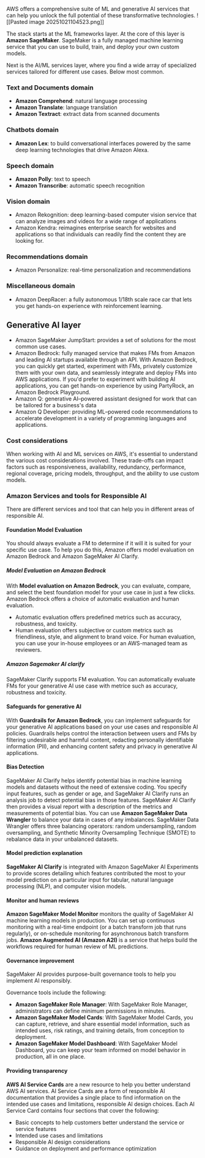 AWS offers a comprehensive suite of ML and generative AI services that can help you unlock the full potential of these transformative technologies.
![[Pasted image 20251021104523.png]]

The stack starts at the ML frameworks layer. At the core of this layer is **Amazon SageMaker**. SageMaker is a fully managed machine learning service that you can use to build, train, and deploy your own custom models.

Next is the AI/ML services layer, where you find a wide array of specialized services tailored for different use cases.
Below most common. 

### Text and Documents domain
- **Amazon Comprehend**: natural language processing
- **Amazon Translate**: language translation
- **Amazon Textract**: extract data from scanned documents
### Chatbots domain
- **Amazon Lex**: to build conversational interfaces powered by the same deep learning technologies that drive Amazon Alexa.
### Speech domain
- **Amazon Polly**: text to speech
- **Amazon Transcribe**: automatic speech recognition
### Vision domain
- Amazon Rekognition: deep learning-based computer vision service that can analyze images and videos for a wide range of applications
- Amazon Kendra: reimagines enterprise search for websites and applications so that individuals can readily find the content they are looking for.
### Recommendations domain
- Amazon Personalize: real-time personalization and recommendations

### Miscellaneous domain
- Amazon DeepRacer: a fully autonomous 1/18th scale race car that lets you get hands-on experience with reinforcement learning.

## Generative AI layer
- Amazon SageMaker JumpStart: provides a set of solutions for the most common use cases.
- Amazon Bedrock: fully managed service that makes FMs from Amazon and leading AI startups available through an API. With Amazon Bedrock, you can quickly get started, experiment with FMs, privately customize them with your own data, and seamlessly integrate and deploy FMs into AWS applications.
If you'd prefer to experiment with building AI applications, you can get hands-on experience by using PartyRock, an Amazon Bedrock Playground.
- Amazon Q: generative AI–powered assistant designed for work that can be tailored for a business's data
- Amazon Q Developer: providing ML–powered code recommendations to accelerate development in a variety of programming languages and applications.

### Cost considerations

When working with AI and ML services on AWS, it's essential to understand the various cost considerations involved. These trade-offs can impact factors such as responsiveness, availability, redundancy, performance, regional coverage, pricing models, throughput, and the ability to use custom models.

### Amazon Services and tools for Responsible AI
There are different services and tool that can help you in different areas of responsible AI. 

#### Foundation Model Evaluation
You should always evaluate a FM to determine if it will it is suited for your specific use case. To help you do this, Amazon offers model evaluation on Amazon Bedrock and Amazon SageMaker AI Clarify.

##### Model Evaluation on Amazon Bedrock
With **Model evaluation on Amazon Bedrock**, you can evaluate, compare, and select the best foundation model for your use case in just a few clicks. Amazon Bedrock offers a choice of automatic evaluation and human evaluation. 

- Automatic evaluation offers predefined metrics such as accuracy, robustness, and toxicity. 
- Human evaluation offers subjective or custom metrics such as friendliness, style, and alignment to brand voice. For human evaluation, you can use your in-house employees or an AWS-managed team as reviewers.
##### Amazon Sagemaker AI clarify
SageMaker Clarify supports FM evaluation. You can automatically evaluate FMs for your generative AI use case with metrice such as accuracy, robustness and toxicity.

#### Safeguards for generative AI
With **Guardrails for Amazon Bedrock**, you can implement safeguards for your generative AI applications based on your use cases and responsible AI policies. Guardrails helps control the interaction between users and FMs by filtering undesirable and harmful content, redacting personally identifiable information (PII), and enhancing content safety and privacy in generative AI applications. 

#### Bias Detection
SageMaker AI Clarify helps identify potential bias in machine learning models and datasets without the need of extensive coding. You specify input features, such as gender or age, and SageMaker AI Clarify runs an analysis job to detect potential bias in those features. SageMaker AI Clarify then provides a visual report with a description of the metrics and measurements of potential bias.
You can use **Amazon SageMaker Data Wrangler** to balance your data in cases of any imbalances. SageMaker Data Wrangler offers three balancing operators: random undersampling, random oversampling, and Synthetic Minority Oversampling Technique (SMOTE) to rebalance data in your unbalanced datasets.

#### Model prediction explanation
**SageMaker AI Clarify** is integrated with Amazon SageMaker AI Experiments to provide scores detailing which features contributed the most to your model prediction on a particular input for tabular, natural language processing (NLP), and computer vision models.

#### Monitor and human reviews
**Amazon SageMaker Model Monitor** monitors the quality of SageMaker AI machine learning models in production. You can set up continuous monitoring with a real-time endpoint (or a batch transform job that runs regularly), or on-schedule monitoring for asynchronous batch transform jobs.
**Amazon Augmented AI (Amazon A2I)** is a service that helps build the workflows required for human review of ML predictions.

#### Governance improvement
SageMaker AI provides purpose-built governance tools to help you implement AI responsibly.

Governance tools include the following:

- **Amazon SageMaker Role Manager**: With SageMaker Role Manager, administrators can define minimum permissions in minutes. 
- **Amazon SageMaker Model Cards**: With SageMaker Model Cards, you can capture, retrieve, and share essential model information, such as intended uses, risk ratings, and training details, from conception to deployment. 
- **Amazon SageMaker Model Dashboard**: With SageMaker Model Dashboard, you can keep your team informed on model behavior in production, all in one place.

#### Providing transparency
**AWS AI Service Cards** are a new resource to help you better understand AWS AI services. AI Service Cards are a form of responsible AI documentation that provides a single place to find information on the intended use cases and limitations, responsible AI design choices.
Each AI Service Card contains four sections that cover the following:

- Basic concepts to help customers better understand the service or service features
- Intended use cases and limitations
- Responsible AI design considerations
- Guidance on deployment and performance optimization
